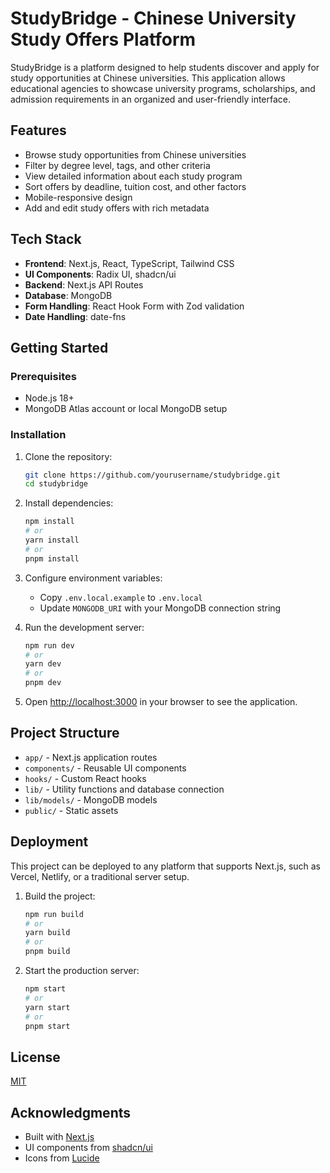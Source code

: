 # StudyBridge - Chinese University Study Offers Platform

StudyBridge is a platform designed to help students discover and apply for study opportunities at Chinese universities. This application allows educational agencies to showcase university programs, scholarships, and admission requirements in an organized and user-friendly interface.

## Features

- Browse study opportunities from Chinese universities
- Filter by degree level, tags, and other criteria
- View detailed information about each study program
- Sort offers by deadline, tuition cost, and other factors
- Mobile-responsive design
- Add and edit study offers with rich metadata

## Tech Stack

- **Frontend**: Next.js, React, TypeScript, Tailwind CSS
- **UI Components**: Radix UI, shadcn/ui
- **Backend**: Next.js API Routes
- **Database**: MongoDB
- **Form Handling**: React Hook Form with Zod validation
- **Date Handling**: date-fns

## Getting Started

### Prerequisites

- Node.js 18+ 
- MongoDB Atlas account or local MongoDB setup

### Installation

1. Clone the repository:
   ```bash
   git clone https://github.com/yourusername/studybridge.git
   cd studybridge
   ```

2. Install dependencies:
   ```bash
   npm install
   # or
   yarn install
   # or
   pnpm install
   ```

3. Configure environment variables:
   - Copy `.env.local.example` to `.env.local`
   - Update `MONGODB_URI` with your MongoDB connection string

4. Run the development server:
   ```bash
   npm run dev
   # or
   yarn dev
   # or
   pnpm dev
   ```

5. Open [http://localhost:3000](http://localhost:3000) in your browser to see the application.

## Project Structure

- `app/` - Next.js application routes
- `components/` - Reusable UI components
- `hooks/` - Custom React hooks
- `lib/` - Utility functions and database connection
- `lib/models/` - MongoDB models
- `public/` - Static assets

## Deployment

This project can be deployed to any platform that supports Next.js, such as Vercel, Netlify, or a traditional server setup.

1. Build the project:
   ```bash
   npm run build
   # or
   yarn build
   # or
   pnpm build
   ```

2. Start the production server:
   ```bash
   npm start
   # or
   yarn start
   # or
   pnpm start
   ```

## License

[MIT](LICENSE)

## Acknowledgments

- Built with [Next.js](https://nextjs.org/)
- UI components from [shadcn/ui](https://ui.shadcn.com/)
- Icons from [Lucide](https://lucide.dev/) 